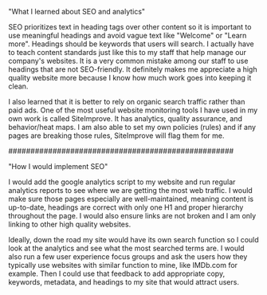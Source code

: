 "What I learned about SEO and analytics"

SEO prioritizes text in heading tags over other content so it is important to use meaningful headings and avoid vague text like "Welcome" or "Learn more". Headings should be keywords that users will search. I actually have to teach content standards just like this to my staff that help manage our company's websites. It is a very common mistake among our staff to use headings that are not SEO-friendly. It definitely makes me appreciate a high quality website more because I know how much work goes into keeping it clean.

I also learned that it is better to rely on organic search traffic rather than paid ads. One of the most useful website monitoring tools I have used in my own work is called SiteImprove. It has analytics, quality assurance, and behavior/heat maps. I am also able to set my own policies (rules) and if any pages are breaking those rules, SiteImprove will flag them for me.

###################################################

"How I would implement SEO"

I would add the google analytics script to my website and run regular analytics reports to see where we are getting the most web traffic. I would make sure those pages especially are well-maintained, meaning content is up-to-date, headings are correct with only one H1 and proper hierarchy throughout the page. I would also ensure links are not broken and I am only linking to other high quality websites.

Ideally, down the road my site would have its own search function so I could look at the analytics and see what the most searched terms are. I would also run a few user experience focus groups and ask the users how they typically use websites with similar function to mine, like IMDb.com for example. Then I could use that feedback to add appropriate copy, keywords, metadata, and headings to my site that would attract users.
